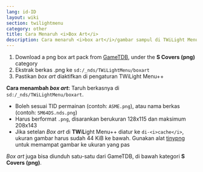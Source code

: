 ```yaml
---
lang: id-ID
layout: wiki
section: twilightmenu
category: other
title: Cara Menaruh <i>Box Art</i>
description: Cara menaruh <i>box art</i>/gambar sampul di TWiLight Menu++
---
```


1. Download a png box art pack from [GameTDB](https://www.gametdb.com/DS/Downloads#cover_packs), under the **S Covers (png)** category
1. Ekstrak berkas .png ke `sd:/_nds/TWiLightMenu/boxart`
1. Pastikan *box art* diaktifkan di pengaturan TWiLight Menu++

**Cara menambah *box art*:** Taruh berkasnya di `sd:/_nds/TWiLightMenu/boxart`.
- Boleh sesuai TID permainan (contoh: `ASME.png`), atau nama berkas (contoh: `SM64DS.nds.png`)
- Harus berformat `.png`, disarankan berukuran 128x115 dan maksimum 208x143
- Jika setelan *Box art* di **TW**i**L**ight Menu++ diatur ke `di-<i>cache</i>`, ukuran gambar harus sudah 44 KiB ke bawah. Gunakan alat [tinypng](https://tinypng.com/) untuk memampat gambar ke ukuran yang pas

*Box art* juga bisa diunduh satu-satu dari GameTDB, di bawah kategori **S Covers (png)**.
